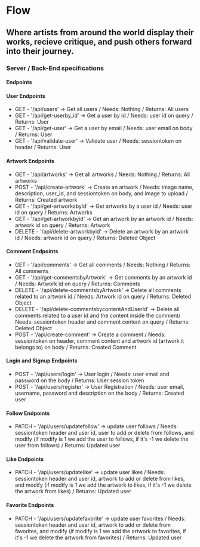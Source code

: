 <h1>
    Flow
</h1>

<h2>
     Where artists from around the world display their works, recieve critique, and push others forward into their journey. 
</h2>

<h3>
    Server / Back-End specifications
</h3>

<h4>
	Endpoints
</h4>

<h4>
	User Endpoints
</h4>
<ul>
    <li>
        GET - '/api/users' -> Get all users / Needs: Nothing / Returns: All users
    </li>
    <li>
        GET - '/api/get-userby_id' -> Get a user by id / Needs: user id on query / Returns: User
    </li>
    <li>
        GET - '/api/get-user' -> Get a user by email / Needs: user email on body / Returns: User
    </li>
    <li>
        GET - '/api/validate-user' -> Validate user / Needs: sessiontoken on header / Returns: User
    </li>
</ul>

<h4>
	Artwork Endpoints
</h4>
<ul>
    <li>
        GET - '/api/artworks' -> Get all artworks / Needs: Nothing / Returns: All artworks
    </li>
    <li>
        POST - '/api/create-artwork' -> Create an artwork / Needs: image name, description, user_id, and sessiontoken on body, and image to upload  / Returns: Created artwork
    </li>
    <li>
        GET - '/api/get-artworksbyid' -> Get artworks by a user id / Needs: user id on query / Returns: Artworks
    </li>
    <li>
        GET - '/api/get-artworkbyid' -> Get an artwork by an artwork id / Needs: artwork id on query / Returns: Artwork
    </li>
    <li>
        DELETE - '/api/delete-artworkbyid' -> Delete an artwork by an artwork id / Needs: artwork id on query / Returns: Deleted Object
    </li>
</ul>

<h4>
	Comment Endpoints
</h4>
<ul>
    <li>
        GET - '/api/comments' -> Get all comments / Needs: Nothing / Returns: All comments
    </li>
    <li>
        GET - '/api/get-commentsbyArtwork' -> Get comments by an artwork id / Needs: Artwork id on query / Returns: Comments
    </li>
    <li>
        DELETE - '/api/delete-commentsbyArtwork' -> Delete all comments related to an artwork id / Needs: Artwork id on query / Returns: Deleted Object
    </li>
    <li>
        DELETE - '/api/delete-commentsbycontentAndUserId' -> Delete all comments related to a user id and the content inside the comment/ Needs: sessiontoken header and comment content on query / Returns: Deleted Object
    </li>
    <li>
        POST - '/api/create-comment' -> Create a comment / Needs: sessiontoken on header, comment content and artwork id (artwork it belongs to) on body / Returns: Created Comment
    </li>
</ul>

<h4>
	Login and Signup Endpoints
</h4>
<ul>
    <li>
        POST - '/api/users/login' -> User login / Needs: user email and password on the body / Returns: User session token
    </li>
    <li>
        POST - '/api/users/register' -> User Registration / Needs: user email, username, password and description on the body / Returns: Created user
    </li>
</ul>

<h4>
	Follow Endpoints
</h4>
<ul>
    <li>
        PATCH - '/api/users/updatefollow' -> update user follows / Needs: sessiontoken header and user id, user to add or delete from follows, and modify (if modify is 1 we add the user to follows, if it's -1 we delete the user from follows) / Returns: Updated user
    </li>
</ul>

<h4>
	Like Endpoints
</h4>
<ul>
    <li>
        PATCH - '/api/users/updatelike' -> update user likes / Needs: sessiontoken header and user id, artwork to add or delete from likes, and modify (if modify is 1 we add the artwork to likes, if it's -1 we delete the artwork from likes) / Returns: Updated user
    </li>
</ul>

<h4>
	Favorite Endpoints
</h4>
<ul>
    <li>
        PATCH - '/api/users/updatefavorite' -> update user favorites / Needs: sessiontoken header and user id, artwork to add or delete from favorites, and modify (if modify is 1 we add the artwork to favorites, if it's -1 we delete the artwork from favorites) / Returns: Updated user
    </li>
</ul>